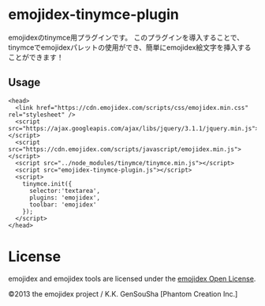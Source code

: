 # emojidex-tinymce-plugin

emojidexのtinymce用プラグインです。
このプラグインを導入することで、tinymceでemojidexパレットの使用ができ、簡単にemojidex絵文字を挿入することができます！

## Usage

```
<head>
  <link href="https://cdn.emojidex.com/scripts/css/emojidex.min.css" rel="stylesheet" />
  <script src="https://ajax.googleapis.com/ajax/libs/jquery/3.1.1/jquery.min.js"></script>
  <script src="https://cdn.emojidex.com/scripts/javascript/emojidex.min.js"></script>
  <script src="../node_modules/tinymce/tinymce.min.js"></script>
  <script src="emojidex-tinymce-plugin.js"></script>
  <script>
    tinymce.init({
      selector:'textarea',
      plugins: 'emojidex',
      toolbar: 'emojidex'
    });
  </script>
</head>
```

License
=======
emojidex and emojidex tools are licensed under the
[emojidex Open License](https://www.emojidex.com/emojidex/emojidex_open_license).

©2013 the emojidex project / K.K. GenSouSha [Phantom Creation Inc.]
